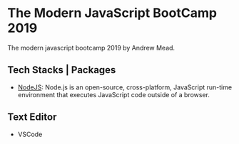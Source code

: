# The Modern JavaScript BootCamp 2019

The modern javascript bootcamp 2019 by Andrew Mead.

## Tech Stacks | Packages

- [NodeJS](https://nodejs.org/en/): Node.js is an open-source, cross-platform, JavaScript run-time environment that executes JavaScript code outside of a browser.

## Text Editor

- VSCode
